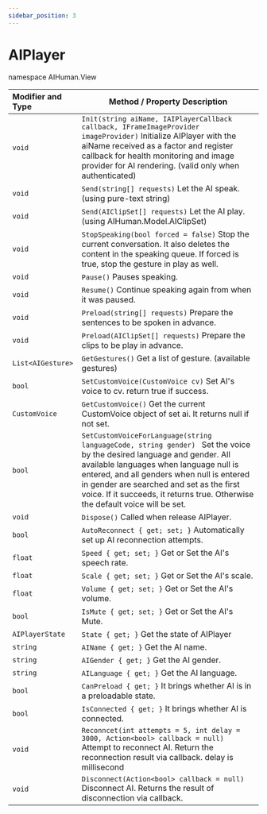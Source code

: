 ```yaml
---
sidebar_position: 3
---
```


# AIPlayer

namespace AIHuman.View

| Modifier and Type                    | Method / Property Description                                |
| :----------------------------------- | ------------------------------------------------------------ |
| `void`                               | `Init(string aiName, IAIPlayerCallback callback, IFrameImageProvider imageProvider)`  Initialize AIPlayer with the aiName received as a factor and register callback for health monitoring and image provider for AI rendering. (valid only when authenticated) |
| `void`                               | `Send(string[] requests)` Let the AI speak. (using pure-text string) |
| `void`                               | `Send(AIClipSet[] requests)` Let the AI play. (using AIHuman.Model.AIClipSet) |
| `void`                               | `StopSpeaking(bool forced = false)` Stop the current conversation. It also deletes the content in the speaking queue. If forced is true, stop the gesture in play as well.|
| `void`                               | `Pause()` Pauses speaking.                                    |
| `void`                               | `Resume()` Continue speaking again from when it was paused.   |
| `void`                               | `Preload(string[] requests)` Prepare the sentences to be spoken in advance. |
| `void`                               | `Preload(AIClipSet[] requests)` Prepare the clips to be play in advance. |
| `List<AIGesture>`                    | `GetGestures()` Get a list of gesture. (available gestures) |
| `bool`                               | `SetCustomVoice(CustomVoice cv)` Set AI's voice to cv. return true if success.|
| `CustomVoice`                        | `GetCustomVoice()` Get the current CustomVoice object of set ai. It returns null if not set. |
| `bool`                        | `SetCustomVoiceForLanguage(string languageCode, string gender) ` Set the voice by the desired language and gender. All available languages when language null is entered, and all genders when null is entered in gender are searched and set as the first voice. If it succeeds, it returns true. Otherwise the default voice will be set. |
| `void`                               | `Dispose()` Called when release AIPlayer.                |
| `bool`                               | `AutoReconnect { get; set; }` Automatically set up AI reconnection attempts.    |
| `float`                              | `Speed { get; set; }` Get or Set the AI's speech rate.       |
| `float`                              | `Scale { get; set; }` Get or Set the AI's scale.             |
| `float`                              | `Volume { get; set; }` Get or Set the AI's volume.             |
| `bool`                              | `IsMute { get; set; }` Get or Set the AI's Mute.             |
| `AIPlayerState`                       | `State { get; }` Get the state of AIPlayer             |
| `string`                             | `AIName { get; }` Get the AI name.                           |
| `string`                             | `AIGender { get; }` Get the AI gender.                        |
| `string`                             | `AILanguage { get; }` Get the AI language.                        |
| `bool`                             | `CanPreload { get; }` It brings whether AI is in a preloadable state.                      |
| `bool`                             | `IsConnected { get; }` It brings whether AI is connected.                    |
| `void`                        | `Reconncet(int attempts = 5, int delay = 3000, Action<bool> callback = null)` Attempt to reconnect AI. Return the reconnection result via callback. delay is millisecond| 
| `void`                        | `Disconnect(Action<bool> callback = null)` Disconnect AI. Returns the result of disconnection via callback. |